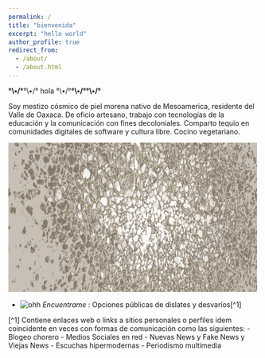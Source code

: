 ```yaml
---
permalink: /
title: "bienvenida"
excerpt: "hello world"
author_profile: true
redirect_from: 
  - /about/
  - /about.html
---
```


__°\•/°__°\•/° hola °\•/°__°\•/°°\•/°__

Soy mestizo cósmico de piel morena nativo de Mesoamerica, residente del Valle de Oaxaca. De oficio artesano, trabajo con tecnologías de la educación y la comunicación con fines decoloniales. Comparto tequio en comunidades digitales de software y cultura libre. Cocino vegetariano.

![Atardecer de piedritas](/images/suelopiedritas_001.jpg "cielo enpredado")

 - ![ohh](https://web.archive.org/web/20091027042652/http://www.geocities.com/neda97a/tn_arrow33.gif) _Encuentrame_ : Opciones públicas de dislates y desvaríos[^1]

[^1] Contiene enlaces web o links a sitios personales o perfiles idem coincidente en veces con formas de comunicación como las siguientes:
	- Blogeo chorero
	- Medios Sociales en red
	- Nuevas News y Fake News y Viejas News
	- Escuchas hipermodernas
	- Periodismo multimedia
